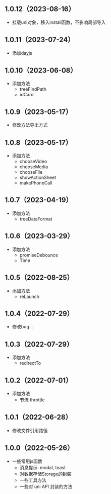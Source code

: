 ## 1.0.12（2023-08-16）
- 挂载uni对象，移入install函数，不影响局部导入
## 1.0.11（2023-07-24）
- 添加dayjs
## 1.0.10（2023-06-08）
- 添加方法
	- treeFindPath
	- idCard
## 1.0.9（2023-05-17）
- 修改方法导出方式
## 1.0.8（2023-05-17）
- 添加方法
	- chooseVideo
	- chooseMedia
	- chooseFile
	- showActionSheet
	- makePhoneCall
## 1.0.7（2023-04-19）
- 添加方法
	- treeDataFormat
## 1.0.6（2023-03-29）
- 添加方法
	- promiseDebounce
	- Time
## 1.0.5（2022-08-25）
- 添加方法
	- reLaunch
## 1.0.4（2022-07-29）
- 修改bug...
## 1.0.3（2022-07-29）
- 添加方法
	- redirectTo
## 1.0.2（2022-07-01）
- 添加方法
	- 节流 throttle
## 1.0.1（2022-06-28）
- 修改文件引用路径

## 1.0.0（2022-05-26）
- 一些常用js函数
	- 消息提示: modal, toast
	- 对数据存储Storage的封装
	- 一些工具方法
	- 一些对 uni API 封装的方法
